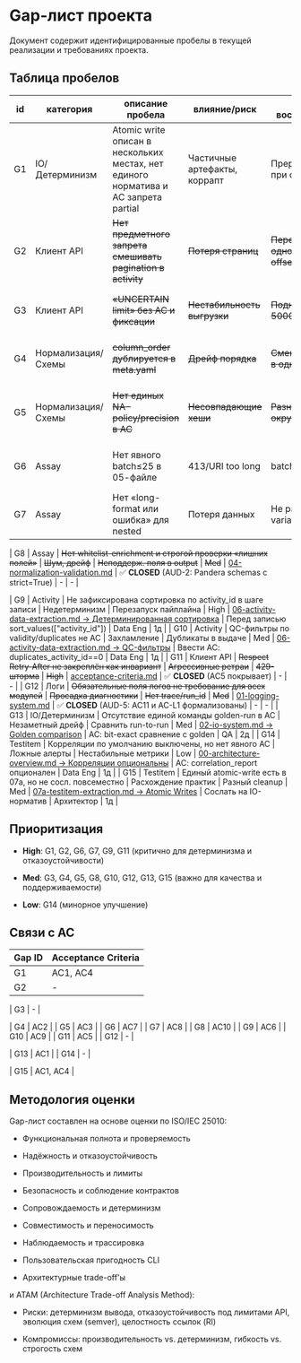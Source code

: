 # Gap-лист проекта

Документ содержит идентифицированные пробелы в текущей реализации и требованиях проекта.

## Таблица пробелов

| id | категория | описание пробела | влияние/риск | как воспроизвести | приоритет | ref | предложенное исправление | владелец | ETA |
|---|---|---|---|---|---|---|---|---|---|
| G1 | IO/Детерминизм | Atomic write описан в нескольких местах, нет единого норматива и AC запрета partial | Частичные артефакты, коррапт | Прервать запись при ошибке | High | [02-io-system.md → Протокол Atomic Write](requirements/02-io-system.md#протокол-atomic-write) | Вынести единый раздел и сослаться из всех пайплайнов; добавить AC | Архитектор | 2д |
| G2 | Клиент API | ~~Нет предметного запрета смешивать pagination в activity~~ | ~~Потеря страниц~~ | ~~Передать одновременно offset+cursor~~ | ~~High~~ | [03-data-extraction.md → Валидация стратегии](requirements/03-data-extraction.md#запрет-смешивания-стратегий) | ✅ **CLOSED** (v3.0: все ChEMBL pipelines унифицированы на batch IDs стратегию) | - | - |
| G3 | Клиент API | ~~«UNCERTAIN limit» без AC и фиксации~~ | ~~Нестабильность выгрузки~~ | ~~Поднять limit до 5000~~ | ~~Med~~ | [06-activity-data-extraction.md → TODO](requirements/06-activity-data-extraction.md#⚠️-todo-максимальный-limit-для-activity-api) | ✅ **CLOSED** (AUD-1: пометка как TODO с бинарным поиском) | - | - |
| G4 | Нормализация/Схемы | ~~column_order дублируется в meta.yaml~~ | ~~Дрейф порядка~~ | ~~Сменить порядок в одном месте~~ | ~~High~~ | [04-normalization-validation.md](requirements/04-normalization-validation.md#централизованная-политика-na-policy-и-precision-policy-aud-2) | ✅ **CLOSED** (AUD-2: единый источник истины в схеме) | - | - |
| G5 | Нормализация/Схемы | ~~Нет единых NA-policy/precision в AC~~ | ~~Несовпадающие хеши~~ | ~~Разные округления~~ | ~~Med~~ | [04-normalization-validation.md](requirements/04-normalization-validation.md#централизованная-политика-na-policy-и-precision-policy-aud-2) | ✅ **CLOSED** (AUD-2: централизованная NA/Precision policy) | - | - |
| G6 | Assay | Нет явного batch≤25 в 05-файле | 413/URI too long | batch=100 | High | [00-architecture-overview.md → Assay batch](requirements/00-architecture-overview.md#конфигурация) | Добавить требование и валидацию конфига | ETL Eng | 1д |
| G7 | Assay | Нет «long-format или ошибка» для nested | Потеря данных | Не раскрыть variant_sequences | High | [00-architecture-overview.md → Long format](requirements/00-architecture-overview.md) | Ввести expand_* функции и AC | ETL Eng | 2д |

| G8 | Assay | ~~Нет whitelist-enrichment и строгой проверки «лишних полей»~~ | ~~Шум, дрейф~~ | ~~Неподдерж. поля в output~~ | ~~Med~~ | [04-normalization-validation.md](requirements/04-normalization-validation.md#централизованная-политика-na-policy-и-precision-policy-aud-2) | ✅ **CLOSED** (AUD-2: Pandera schemas с strict=True) | - | - |

| G9 | Activity | Не зафиксирована сортировка по activity_id в шаге записи | Недетерминизм | Перезапуск пайплайна | High | [06-activity-data-extraction.md → Детерминированная сортировка](requirements/06-activity-data-extraction.md#детерминизм) | Перед записью sort_values(["activity_id"]) | Data Eng | 1д |
| G10 | Activity | QC-фильтры по validity/duplicates не AC | Захламление | Дубликаты в выдаче | Med | [06-activity-data-extraction.md → QC-фильтры](requirements/06-activity-data-extraction.md#11-quality-control) | Ввести AC: duplicates_activity_id==0 | Data Eng | 1д |
| G11 | Клиент API | ~~Respect Retry-After не закреплён как инвариант~~ | ~~Агрессивные ретраи~~ | ~~429-шторма~~ | ~~High~~ | [acceptance-criteria.md](acceptance-criteria.md#ac5-respect-retry-after) | ✅ **CLOSED** (AC5 покрывает) | - | - |
| G12 | Логи | ~~Обязательные поля логов не требование для всех модулей~~ | ~~Просадка диагностики~~ | ~~Нет trace/run_id~~ | ~~Med~~ | [01-logging-system.md](requirements/01-logging-system.md#acceptance-criteria-aud-5) | ✅ **CLOSED** (AUD-5: AC11 и AC-L1 формализованы) | - | - |
| G13 | IO/Детерминизм | Отсутствие единой команды golden-run в AC | Незаметный дрейф | Сравнить run-to-run | Med | [02-io-system.md → Golden comparison](requirements/02-io-system.md#сценарий-golden-run) | AC: bit-exact сравнение с golden | QA | 2д |
| G14 | Testitem | Корреляции по умолчанию выключены, но нет явного AC | Ложные алерты | Нестабильные метрики | Low | [00-architecture-overview.md → Корреляции опциональны](requirements/00-architecture-overview.md) | AC: correlation_report опционален | Data Eng | 1д |
| G15 | Testitem | Единый atomic-write есть в 07a, но не сосл. повсеместно | Расхождение практик | Разный cleanup | Med | [07a-testitem-extraction.md → Atomic Writes](requirements/07a-testitem-extraction.md) | Сослать на IO-норматив | Архитектор | 1д |

## Приоритизация

- **High**: G1, G2, G6, G7, G9, G11 (критично для детерминизма и отказоустойчивости)

- **Med**: G3, G4, G5, G8, G10, G12, G13, G15 (важно для качества и поддерживаемости)

- **Low**: G14 (минорное улучшение)

## Связи с AC

| Gap ID | Acceptance Criteria |
|--------|-------------------|
| G1 | AC1, AC4 |
| G2 | - |

| G3 | - |

| G4 | AC2 |
| G5 | AC3 |
| G6 | AC7 |
| G7 | AC8 |
| G8 | AC10 |
| G9 | AC6 |
| G10 | AC9 |
| G11 | AC5 |
| G12 | - |

| G13 | AC1 |
| G14 | - |

| G15 | AC1, AC4 |

## Методология оценки

Gap-лист составлен на основе оценки по ISO/IEC 25010:

- Функциональная полнота и проверяемость

- Надёжность и отказоустойчивость

- Производительность и лимиты

- Безопасность и соблюдение контрактов

- Сопровождаемость и детерминизм

- Совместимость и переносимость

- Наблюдаемость и трассировка

- Пользовательская пригодность CLI

- Архитектурные trade-off'ы

и ATAM (Architecture Trade-off Analysis Method):

- Риски: детерминизм вывода, отказоустойчивость под лимитами API, эволюция схем (semver), целостность ссылок (RI)

- Компромиссы: производительность vs. детерминизм, гибкость vs. строгость схем
